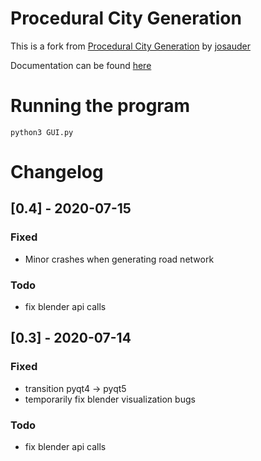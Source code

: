 # Procedural City Generation

This is a fork from [Procedural City Generation](https://github.com/josauder/procedural_city_generation) by [josauder](https://github.com/josauder)

Documentation can be found [here](http://josauder.github.io/procedural_city_generation)


# Running the program

`python3 GUI.py`


# Changelog

## [0.4] - 2020-07-15

### Fixed

- Minor crashes when generating road network

### Todo

- fix blender api calls


## [0.3] - 2020-07-14

### Fixed

- transition pyqt4 -> pyqt5
- temporarily fix blender visualization bugs

### Todo

- fix blender api calls

